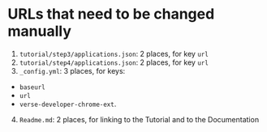 # URLs that need to be changed manually

1. `tutorial/step3/applications.json`: 2 places, for key `url`
2. `tutorial/step4/applications.json`: 2 places, for key `url`
3. `_config.yml`: 3 places, for keys:
  * `baseurl`
  * `url`
  * `verse-developer-chrome-ext`.
4. `Readme.md`: 2 places, for linking to the Tutorial and to the Documentation
